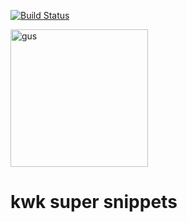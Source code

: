 [![Build Status](https://travis-ci.org/rjarmstrong/kwk.svg?branch=master)](https://travis-ci.org/rjarmstrong/kwk)

<img alt="gus" src="http://imgur.com/cYnpS6v.png" height="220" />

# kwk super snippets
